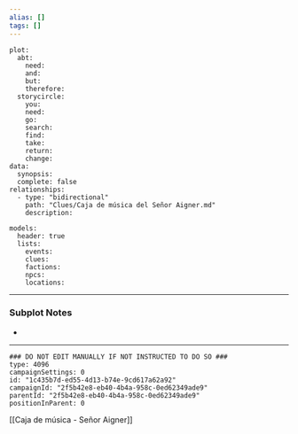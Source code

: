 ```yaml
---
alias: []
tags: []
---
```

```RpgManagerData
plot: 
  abt: 
    need: 
    and: 
    but: 
    therefore: 
  storycircle: 
    you: 
    need: 
    go: 
    search: 
    find: 
    take: 
    return: 
    change: 
data: 
  synopsis: 
  complete: false
relationships: 
  - type: "bidirectional"
    path: "Clues/Caja de música del Señor Aigner.md"
    description: 
```
```RpgManager
models: 
  header: true
  lists: 
    events: 
    clues: 
    factions: 
    npcs: 
    locations: 
```
---
### Subplot Notes
 - 

---
```RpgManagerID
### DO NOT EDIT MANUALLY IF NOT INSTRUCTED TO DO SO ###
type: 4096
campaignSettings: 0
id: "1c435b7d-ed55-4d13-b74e-9cd617a62a92"
campaignId: "2f5b42e8-eb40-4b4a-958c-0ed62349ade9"
parentId: "2f5b42e8-eb40-4b4a-958c-0ed62349ade9"
positionInParent: 0
```
[[Caja de música - Señor Aigner]]